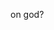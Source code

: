  <script src="https://code.jquery.com/jquery-3.2.1.min.js"></script>
 <script src="server.js" type="text/javascript"></script>
<p>on god?</p>
